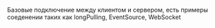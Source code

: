 Базовые подключение между клиентом и сервером,
есть примеры соеденении таких как longPulling, EventSource, WebSocket